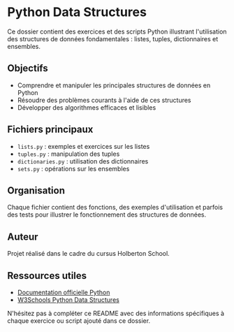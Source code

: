 # Python Data Structures

Ce dossier contient des exercices et des scripts Python illustrant l'utilisation des structures de données fondamentales : listes, tuples, dictionnaires et ensembles.

## Objectifs
- Comprendre et manipuler les principales structures de données en Python
- Résoudre des problèmes courants à l'aide de ces structures
- Développer des algorithmes efficaces et lisibles

## Fichiers principaux
- `lists.py` : exemples et exercices sur les listes
- `tuples.py` : manipulation des tuples
- `dictionaries.py` : utilisation des dictionnaires
- `sets.py` : opérations sur les ensembles

## Organisation
Chaque fichier contient des fonctions, des exemples d'utilisation et parfois des tests pour illustrer le fonctionnement des structures de données.

## Auteur
Projet réalisé dans le cadre du cursus Holberton School.

## Ressources utiles
- [Documentation officielle Python](https://docs.python.org/fr/3/tutorial/datastructures.html)
- [W3Schools Python Data Structures](https://www.w3schools.com/python/python_lists.asp)

N'hésitez pas à compléter ce README avec des informations spécifiques à chaque exercice ou script ajouté dans ce dossier.
